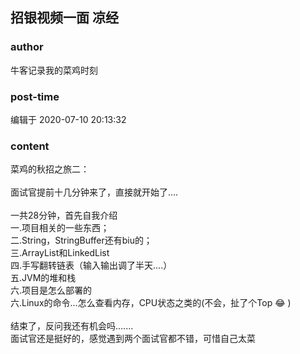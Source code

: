 ## 招银视频一面 凉经
### author 
牛客记录我的菜鸡时刻
### post-time 

编辑于  2020-07-10 20:13:32
### content 
<div class="post-topic-des nc-post-content">
 <div>
  菜鸡的秋招之旅二：
 </div>
 <div>
  <br/>
 </div>
 <div>
  面试官提前十几分钟来了，直接就开始了....
 </div>
 <div>
  <br/>
 </div>
 <div>
  一共28分钟，首先自我介绍
 </div>
 <div>
  一.项目相关的一些东西；
 </div>
 <div>
  二.String，StringBuffer还有biu的；
 </div>
 <div>
  三.ArrayList和LinkedList
 </div>
 <div>
  四.手写翻转链表（输入输出调了半天....）
 </div>
 <div>
  五.JVM的堆和栈
 </div>
 <div>
  六.项目是怎么部署的
 </div>
 <div>
  六.Linux的命令...怎么查看内存，CPU状态之类的(不会，扯了个Top
  <span>
   😂
  </span>
  )
 </div>
 <div>
  <br/>
 </div>
 <div>
  结束了，反问我还有机会吗.......
 </div>
 <div>
  面试官还是挺好的，感觉遇到两个面试官都不错，可惜自己太菜
 </div>
</div>
